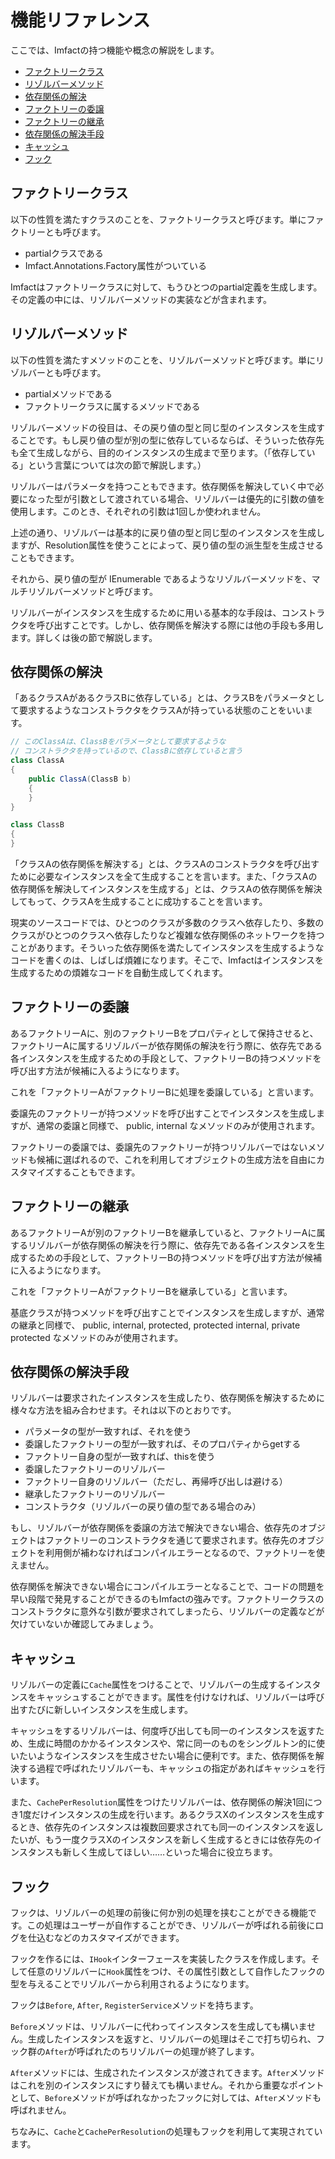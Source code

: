
# 機能リファレンス

ここでは、Imfactの持つ機能や概念の解説をします。

- [ファクトリークラス](#factory)
- [リゾルバーメソッド](#resolver)
- [依存関係の解決](#dependency)
- [ファクトリーの委譲](#delegation)
- [ファクトリーの継承](#inheritance)
- [依存関係の解決手段](#strategy)
- [キャッシュ](#cache)
- [フック](#hook)

<a id="factory"></a>

## ファクトリークラス

以下の性質を満たすクラスのことを、ファクトリークラスと呼びます。単にファクトリーとも呼びます。

- partialクラスである
- Imfact.Annotations.Factory属性がついている

Imfactはファクトリークラスに対して、もうひとつのpartial定義を生成します。その定義の中には、リゾルバーメソッドの実装などが含まれます。

<a id="resolver"></a>

## リゾルバーメソッド

以下の性質を満たすメソッドのことを、リゾルバーメソッドと呼びます。単にリゾルバーとも呼びます。

- partialメソッドである
- ファクトリークラスに属するメソッドである

リゾルバーメソッドの役目は、その戻り値の型と同じ型のインスタンスを生成することです。もし戻り値の型が別の型に依存しているならば、そういった依存先も全て生成しながら、目的のインスタンスの生成まで至ります。（「依存している」という言葉については次の節で解説します。）

リゾルバーはパラメータを持つこともできます。依存関係を解決していく中で必要になった型が引数として渡されている場合、リゾルバーは優先的に引数の値を使用します。このとき、それぞれの引数は1回しか使われません。

上述の通り、リゾルバーは基本的に戻り値の型と同じ型のインスタンスを生成しますが、Resolution属性を使うことによって、戻り値の型の派生型を生成させることもできます。

それから、戻り値の型が IEnumerable であるようなリゾルバーメソッドを、マルチリゾルバーメソッドと呼びます。

リゾルバーがインスタンスを生成するために用いる基本的な手段は、コンストラクタを呼び出すことです。しかし、依存関係を解決する際には他の手段も多用します。詳しくは後の節で解説します。

<a id="dependency"></a>

## 依存関係の解決

「あるクラスAがあるクラスBに依存している」とは、クラスBをパラメータとして要求するようなコンストラクタをクラスAが持っている状態のことをいいます。

```csharp
// このClassAは、ClassBをパラメータとして要求するような
// コンストラクタを持っているので、ClassBに依存していると言う
class ClassA
{
    public ClassA(ClassB b)
    {
    }
}

class ClassB
{
}
```

「クラスAの依存関係を解決する」とは、クラスAのコンストラクタを呼び出すために必要なインスタンスを全て生成することを言います。また、「クラスAの依存関係を解決してインスタンスを生成する」とは、クラスAの依存関係を解決してもって、クラスAを生成することに成功することを言います。

現実のソースコードでは、ひとつのクラスが多数のクラスへ依存したり、多数のクラスがひとつのクラスへ依存したりなど複雑な依存関係のネットワークを持つことがあります。そういった依存関係を満たしてインスタンスを生成するようなコードを書くのは、しばしば煩雑になります。そこで、Imfactはインスタンスを生成するための煩雑なコードを自動生成してくれます。

<a id="delegation"></a>

## ファクトリーの委譲

あるファクトリーAに、別のファクトリーBをプロパティとして保持させると、ファクトリーAに属するリゾルバーが依存関係の解決を行う際に、依存先である各インスタンスを生成するための手段として、ファクトリーBの持つメソッドを呼び出す方法が候補に入るようになります。

これを「ファクトリーAがファクトリーBに処理を委譲している」と言います。

委譲先のファクトリーが持つメソッドを呼び出すことでインスタンスを生成しますが、通常の委譲と同様で、 public, internal なメソッドのみが使用されます。

ファクトリーの委譲では、委譲先のファクトリーが持つリゾルバーではないメソッドも候補に選ばれるので、これを利用してオブジェクトの生成方法を自由にカスタマイズすることもできます。

<a id="inheritance"></a>

## ファクトリーの継承

あるファクトリーAが別のファクトリーBを継承していると、ファクトリーAに属するリゾルバーが依存関係の解決を行う際に、依存先である各インスタンスを生成するための手段として、ファクトリーBの持つメソッドを呼び出す方法が候補に入るようになります。

これを「ファクトリーAがファクトリーBを継承している」と言います。

基底クラスが持つメソッドを呼び出すことでインスタンスを生成しますが、通常の継承と同様で、 public, internal, protected, protected internal, private protected なメソッドのみが使用されます。

<a id="strategy"></a>

## 依存関係の解決手段

リゾルバーは要求されたインスタンスを生成したり、依存関係を解決するために様々な方法を組み合わせます。それは以下のとおりです。

- パラメータの型が一致すれば、それを使う
- 委譲したファクトリーの型が一致すれば、そのプロパティからgetする
- ファクトリー自身の型が一致すれば、thisを使う
- 委譲したファクトリーのリゾルバー
- ファクトリー自身のリゾルバー（ただし、再帰呼び出しは避ける）
- 継承したファクトリーのリゾルバー
- コンストラクタ（リゾルバーの戻り値の型である場合のみ）

もし、リゾルバーが依存関係を委譲の方法で解決できない場合、依存先のオブジェクトはファクトリーのコンストラクタを通じて要求されます。依存先のオブジェクトを利用側が補わなければコンパイルエラーとなるので、ファクトリーを使えません。

依存関係を解決できない場合にコンパイルエラーとなることで、コードの問題を早い段階で発見することができるのもImfactの強みです。ファクトリークラスのコンストラクタに意外な引数が要求されてしまったら、リゾルバーの定義などが欠けていないか確認してみましょう。

<a id="cache"></a>

## キャッシュ

リゾルバーの定義に`Cache`属性をつけることで、リゾルバーの生成するインスタンスをキャッシュすることができます。属性を付けなければ、リゾルバーは呼び出すたびに新しいインスタンスを生成します。

キャッシュをするリゾルバーは、何度呼び出しても同一のインスタンスを返すため、生成に時間のかかるインスタンスや、常に同一のものをシングルトン的に使いたいようなインスタンスを生成させたい場合に便利です。また、依存関係を解決する過程で呼ばれたリゾルバーも、キャッシュの指定があればキャッシュを行います。

また、`CachePerResolution`属性をつけたリゾルバーは、依存関係の解決1回につき1度だけインスタンスの生成を行います。あるクラスXのインスタンスを生成するとき、依存先のインスタンスは複数回要求されても同一のインスタンスを返したいが、もう一度クラスXのインスタンスを新しく生成するときには依存先のインスタンスも新しく生成してほしい……といった場合に役立ちます。

<a id="hook"></a>

## フック

フックは、リゾルバーの処理の前後に何か別の処理を挟むことができる機能です。この処理はユーザーが自作することができ、リゾルバーが呼ばれる前後にログを仕込むなどのカスタマイズができます。

フックを作るには、`IHook`インターフェースを実装したクラスを作成します。そして任意のリゾルバーに`Hook`属性をつけ、その属性引数として自作したフックの型を与えることでリゾルバーから利用されるようになります。

フックは`Before`, `After`, `RegisterService`メソッドを持ちます。

`Before`メソッドは、リゾルバーに代わってインスタンスを生成しても構いません。生成したインスタンスを返すと、リゾルバーの処理はそこで打ち切られ、フック群の`After`が呼ばれたのちリゾルバーの処理が終了します。

`After`メソッドには、生成されたインスタンスが渡されてきます。`After`メソッドはこれを別のインスタンスにすり替えても構いません。それから重要なポイントとして、`Before`メソッドが呼ばれなかったフックに対しては、`After`メソッドも呼ばれません。

ちなみに、`Cache`と`CachePerResolution`の処理もフックを利用して実現されています。
